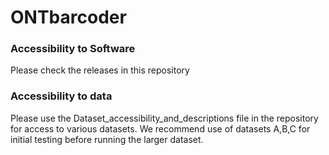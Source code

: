 # ONTbarcoder
### Accessibility to Software
Please check the releases in this repository

### Accessibility to data

Please use the Dataset_accessibility_and_descriptions file in the repository for access to various datasets. We recommend use of datasets A,B,C for initial testing before running the larger dataset.
